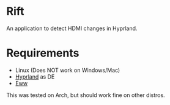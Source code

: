 # Rift
An application to detect HDMI changes in Hyprland.

# Requirements
- Linux (Does NOT work on Windows/Mac)
- [Hyprland](https://github.com/hyprwm/Hyprland) as DE
- [Eww](https://github.com/elkowar/eww)

This was tested on Arch, but should work fine on other distros.
